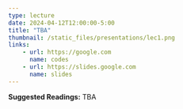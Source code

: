 ```yaml
---
type: lecture
date: 2024-04-12T12:00:00-5:00
title: "TBA"
thumbnail: /static_files/presentations/lec1.png
links: 
    - url: https://google.com
      name: codes
    - url: https://slides.google.com
      name: slides
---
```

**Suggested Readings:**
TBA
